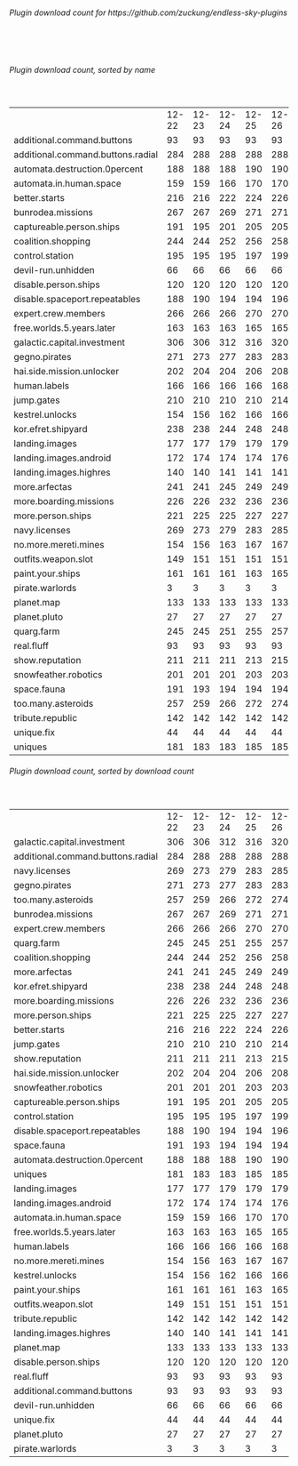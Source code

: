 <h6>Plugin download count for https://github.com/zuckung/endless-sky-plugins</h6><br>
<br>
<h6>Plugin download count, sorted by name</h6><sub><sup><br>
<table>
	<tr>
		<td></td>
		<td>12-22</td>
		<td>12-23</td>
		<td>12-24</td>
		<td>12-25</td>
		<td>12-26</td>
		<td>12-27</td>
		<td>12-28</td>
		<td>today +</td>
	</tr>
	<tr>
		<td>additional.command.buttons</td>
		<td>93</td>
		<td>93</td>
		<td>93</td>
		<td>93</td>
		<td>93</td>
		<td>93</td>
		<td>93</td>
		<td></td>
	</tr>
	<tr>
		<td>additional.command.buttons.radial</td>
		<td>284</td>
		<td>288</td>
		<td>288</td>
		<td>288</td>
		<td>288</td>
		<td>288</td>
		<td>290</td>
		<td>+ 2</td>
	</tr>
	<tr>
		<td>automata.destruction.0percent</td>
		<td>188</td>
		<td>188</td>
		<td>188</td>
		<td>190</td>
		<td>190</td>
		<td>190</td>
		<td>192</td>
		<td>+ 2</td>
	</tr>
	<tr>
		<td>automata.in.human.space</td>
		<td>159</td>
		<td>159</td>
		<td>166</td>
		<td>170</td>
		<td>170</td>
		<td>171</td>
		<td>174</td>
		<td>+ 3</td>
	</tr>
	<tr>
		<td>better.starts</td>
		<td>216</td>
		<td>216</td>
		<td>222</td>
		<td>224</td>
		<td>226</td>
		<td>227</td>
		<td>227</td>
		<td></td>
	</tr>
	<tr>
		<td>bunrodea.missions</td>
		<td>267</td>
		<td>267</td>
		<td>269</td>
		<td>271</td>
		<td>271</td>
		<td>271</td>
		<td>273</td>
		<td>+ 2</td>
	</tr>
	<tr>
		<td>captureable.person.ships</td>
		<td>191</td>
		<td>195</td>
		<td>201</td>
		<td>205</td>
		<td>205</td>
		<td>207</td>
		<td>209</td>
		<td>+ 2</td>
	</tr>
	<tr>
		<td>coalition.shopping</td>
		<td>244</td>
		<td>244</td>
		<td>252</td>
		<td>256</td>
		<td>258</td>
		<td>258</td>
		<td>260</td>
		<td>+ 2</td>
	</tr>
	<tr>
		<td>control.station</td>
		<td>195</td>
		<td>195</td>
		<td>195</td>
		<td>197</td>
		<td>199</td>
		<td>199</td>
		<td>201</td>
		<td>+ 2</td>
	</tr>
	<tr>
		<td>devil-run.unhidden</td>
		<td>66</td>
		<td>66</td>
		<td>66</td>
		<td>66</td>
		<td>66</td>
		<td>66</td>
		<td>66</td>
		<td></td>
	</tr>
	<tr>
		<td>disable.person.ships</td>
		<td>120</td>
		<td>120</td>
		<td>120</td>
		<td>120</td>
		<td>120</td>
		<td>120</td>
		<td>120</td>
		<td></td>
	</tr>
	<tr>
		<td>disable.spaceport.repeatables</td>
		<td>188</td>
		<td>190</td>
		<td>194</td>
		<td>194</td>
		<td>196</td>
		<td>198</td>
		<td>198</td>
		<td></td>
	</tr>
	<tr>
		<td>expert.crew.members</td>
		<td>266</td>
		<td>266</td>
		<td>266</td>
		<td>270</td>
		<td>270</td>
		<td>270</td>
		<td>270</td>
		<td></td>
	</tr>
	<tr>
		<td>free.worlds.5.years.later</td>
		<td>163</td>
		<td>163</td>
		<td>163</td>
		<td>165</td>
		<td>165</td>
		<td>169</td>
		<td>171</td>
		<td>+ 2</td>
	</tr>
	<tr>
		<td>galactic.capital.investment</td>
		<td>306</td>
		<td>306</td>
		<td>312</td>
		<td>316</td>
		<td>320</td>
		<td>322</td>
		<td>324</td>
		<td>+ 2</td>
	</tr>
	<tr>
		<td>gegno.pirates</td>
		<td>271</td>
		<td>273</td>
		<td>277</td>
		<td>283</td>
		<td>283</td>
		<td>283</td>
		<td>283</td>
		<td></td>
	</tr>
	<tr>
		<td>hai.side.mission.unlocker</td>
		<td>202</td>
		<td>204</td>
		<td>204</td>
		<td>206</td>
		<td>208</td>
		<td>209</td>
		<td>211</td>
		<td>+ 2</td>
	</tr>
	<tr>
		<td>human.labels</td>
		<td>166</td>
		<td>166</td>
		<td>166</td>
		<td>166</td>
		<td>168</td>
		<td>170</td>
		<td>170</td>
		<td></td>
	</tr>
	<tr>
		<td>jump.gates</td>
		<td>210</td>
		<td>210</td>
		<td>210</td>
		<td>210</td>
		<td>214</td>
		<td>216</td>
		<td>216</td>
		<td></td>
	</tr>
	<tr>
		<td>kestrel.unlocks</td>
		<td>154</td>
		<td>156</td>
		<td>162</td>
		<td>166</td>
		<td>166</td>
		<td>168</td>
		<td>168</td>
		<td></td>
	</tr>
	<tr>
		<td>kor.efret.shipyard</td>
		<td>238</td>
		<td>238</td>
		<td>244</td>
		<td>248</td>
		<td>248</td>
		<td>249</td>
		<td>249</td>
		<td></td>
	</tr>
	<tr>
		<td>landing.images</td>
		<td>177</td>
		<td>177</td>
		<td>179</td>
		<td>179</td>
		<td>179</td>
		<td>179</td>
		<td>180</td>
		<td>+ 1</td>
	</tr>
	<tr>
		<td>landing.images.android</td>
		<td>172</td>
		<td>174</td>
		<td>174</td>
		<td>174</td>
		<td>176</td>
		<td>176</td>
		<td>176</td>
		<td></td>
	</tr>
	<tr>
		<td>landing.images.highres</td>
		<td>140</td>
		<td>140</td>
		<td>141</td>
		<td>141</td>
		<td>141</td>
		<td>141</td>
		<td>142</td>
		<td>+ 1</td>
	</tr>
	<tr>
		<td>more.arfectas</td>
		<td>241</td>
		<td>241</td>
		<td>245</td>
		<td>249</td>
		<td>249</td>
		<td>249</td>
		<td>251</td>
		<td>+ 2</td>
	</tr>
	<tr>
		<td>more.boarding.missions</td>
		<td>226</td>
		<td>226</td>
		<td>232</td>
		<td>236</td>
		<td>236</td>
		<td>237</td>
		<td>237</td>
		<td></td>
	</tr>
	<tr>
		<td>more.person.ships</td>
		<td>221</td>
		<td>225</td>
		<td>225</td>
		<td>227</td>
		<td>227</td>
		<td>228</td>
		<td>228</td>
		<td></td>
	</tr>
	<tr>
		<td>navy.licenses</td>
		<td>269</td>
		<td>273</td>
		<td>279</td>
		<td>283</td>
		<td>285</td>
		<td>285</td>
		<td>285</td>
		<td></td>
	</tr>
	<tr>
		<td>no.more.mereti.mines</td>
		<td>154</td>
		<td>156</td>
		<td>163</td>
		<td>167</td>
		<td>167</td>
		<td>168</td>
		<td>169</td>
		<td>+ 1</td>
	</tr>
	<tr>
		<td>outfits.weapon.slot</td>
		<td>149</td>
		<td>151</td>
		<td>151</td>
		<td>151</td>
		<td>151</td>
		<td>151</td>
		<td>153</td>
		<td>+ 2</td>
	</tr>
	<tr>
		<td>paint.your.ships</td>
		<td>161</td>
		<td>161</td>
		<td>161</td>
		<td>163</td>
		<td>165</td>
		<td>165</td>
		<td>167</td>
		<td>+ 2</td>
	</tr>
	<tr>
		<td>pirate.warlords</td>
		<td>3</td>
		<td>3</td>
		<td>3</td>
		<td>3</td>
		<td>3</td>
		<td>3</td>
		<td>3</td>
		<td></td>
	</tr>
	<tr>
		<td>planet.map</td>
		<td>133</td>
		<td>133</td>
		<td>133</td>
		<td>133</td>
		<td>133</td>
		<td>133</td>
		<td>133</td>
		<td></td>
	</tr>
	<tr>
		<td>planet.pluto</td>
		<td>27</td>
		<td>27</td>
		<td>27</td>
		<td>27</td>
		<td>27</td>
		<td>28</td>
		<td>28</td>
		<td></td>
	</tr>
	<tr>
		<td>quarg.farm</td>
		<td>245</td>
		<td>245</td>
		<td>251</td>
		<td>255</td>
		<td>257</td>
		<td>259</td>
		<td>261</td>
		<td>+ 2</td>
	</tr>
	<tr>
		<td>real.fluff</td>
		<td>93</td>
		<td>93</td>
		<td>93</td>
		<td>93</td>
		<td>93</td>
		<td>93</td>
		<td>93</td>
		<td></td>
	</tr>
	<tr>
		<td>show.reputation</td>
		<td>211</td>
		<td>211</td>
		<td>211</td>
		<td>213</td>
		<td>215</td>
		<td>215</td>
		<td>215</td>
		<td></td>
	</tr>
	<tr>
		<td>snowfeather.robotics</td>
		<td>201</td>
		<td>201</td>
		<td>201</td>
		<td>203</td>
		<td>203</td>
		<td>208</td>
		<td>210</td>
		<td>+ 2</td>
	</tr>
	<tr>
		<td>space.fauna</td>
		<td>191</td>
		<td>193</td>
		<td>194</td>
		<td>194</td>
		<td>194</td>
		<td>194</td>
		<td>195</td>
		<td>+ 1</td>
	</tr>
	<tr>
		<td>too.many.asteroids</td>
		<td>257</td>
		<td>259</td>
		<td>266</td>
		<td>272</td>
		<td>274</td>
		<td>275</td>
		<td>278</td>
		<td>+ 3</td>
	</tr>
	<tr>
		<td>tribute.republic</td>
		<td>142</td>
		<td>142</td>
		<td>142</td>
		<td>142</td>
		<td>142</td>
		<td>142</td>
		<td>144</td>
		<td>+ 2</td>
	</tr>
	<tr>
		<td>unique.fix</td>
		<td>44</td>
		<td>44</td>
		<td>44</td>
		<td>44</td>
		<td>44</td>
		<td>44</td>
		<td>44</td>
		<td></td>
	</tr>
	<tr>
		<td>uniques</td>
		<td>181</td>
		<td>183</td>
		<td>183</td>
		<td>185</td>
		<td>185</td>
		<td>185</td>
		<td>189</td>
		<td>+ 4</td>
	</tr>
</table>
</sub></sup>
<h6>Plugin download count, sorted by download count</h6><sub><sup><br>
<table>
	<tr>
		<td></td>
		<td>12-22</td>
		<td>12-23</td>
		<td>12-24</td>
		<td>12-25</td>
		<td>12-26</td>
		<td>12-27</td>
		<td>12-28</td>
		<td>today +</td>
	</tr>
	<tr>
		<td>galactic.capital.investment</td>
		<td>306</td>
		<td>306</td>
		<td>312</td>
		<td>316</td>
		<td>320</td>
		<td>322</td>
		<td>324</td>
		<td>+ 2</td>
	</tr>
	<tr>
		<td>additional.command.buttons.radial</td>
		<td>284</td>
		<td>288</td>
		<td>288</td>
		<td>288</td>
		<td>288</td>
		<td>288</td>
		<td>290</td>
		<td>+ 2</td>
	</tr>
	<tr>
		<td>navy.licenses</td>
		<td>269</td>
		<td>273</td>
		<td>279</td>
		<td>283</td>
		<td>285</td>
		<td>285</td>
		<td>285</td>
		<td></td>
	</tr>
	<tr>
		<td>gegno.pirates</td>
		<td>271</td>
		<td>273</td>
		<td>277</td>
		<td>283</td>
		<td>283</td>
		<td>283</td>
		<td>283</td>
		<td></td>
	</tr>
	<tr>
		<td>too.many.asteroids</td>
		<td>257</td>
		<td>259</td>
		<td>266</td>
		<td>272</td>
		<td>274</td>
		<td>275</td>
		<td>278</td>
		<td>+ 3</td>
	</tr>
	<tr>
		<td>bunrodea.missions</td>
		<td>267</td>
		<td>267</td>
		<td>269</td>
		<td>271</td>
		<td>271</td>
		<td>271</td>
		<td>273</td>
		<td>+ 2</td>
	</tr>
	<tr>
		<td>expert.crew.members</td>
		<td>266</td>
		<td>266</td>
		<td>266</td>
		<td>270</td>
		<td>270</td>
		<td>270</td>
		<td>270</td>
		<td></td>
	</tr>
	<tr>
		<td>quarg.farm</td>
		<td>245</td>
		<td>245</td>
		<td>251</td>
		<td>255</td>
		<td>257</td>
		<td>259</td>
		<td>261</td>
		<td>+ 2</td>
	</tr>
	<tr>
		<td>coalition.shopping</td>
		<td>244</td>
		<td>244</td>
		<td>252</td>
		<td>256</td>
		<td>258</td>
		<td>258</td>
		<td>260</td>
		<td>+ 2</td>
	</tr>
	<tr>
		<td>more.arfectas</td>
		<td>241</td>
		<td>241</td>
		<td>245</td>
		<td>249</td>
		<td>249</td>
		<td>249</td>
		<td>251</td>
		<td>+ 2</td>
	</tr>
	<tr>
		<td>kor.efret.shipyard</td>
		<td>238</td>
		<td>238</td>
		<td>244</td>
		<td>248</td>
		<td>248</td>
		<td>249</td>
		<td>249</td>
		<td></td>
	</tr>
	<tr>
		<td>more.boarding.missions</td>
		<td>226</td>
		<td>226</td>
		<td>232</td>
		<td>236</td>
		<td>236</td>
		<td>237</td>
		<td>237</td>
		<td></td>
	</tr>
	<tr>
		<td>more.person.ships</td>
		<td>221</td>
		<td>225</td>
		<td>225</td>
		<td>227</td>
		<td>227</td>
		<td>228</td>
		<td>228</td>
		<td></td>
	</tr>
	<tr>
		<td>better.starts</td>
		<td>216</td>
		<td>216</td>
		<td>222</td>
		<td>224</td>
		<td>226</td>
		<td>227</td>
		<td>227</td>
		<td></td>
	</tr>
	<tr>
		<td>jump.gates</td>
		<td>210</td>
		<td>210</td>
		<td>210</td>
		<td>210</td>
		<td>214</td>
		<td>216</td>
		<td>216</td>
		<td></td>
	</tr>
	<tr>
		<td>show.reputation</td>
		<td>211</td>
		<td>211</td>
		<td>211</td>
		<td>213</td>
		<td>215</td>
		<td>215</td>
		<td>215</td>
		<td></td>
	</tr>
	<tr>
		<td>hai.side.mission.unlocker</td>
		<td>202</td>
		<td>204</td>
		<td>204</td>
		<td>206</td>
		<td>208</td>
		<td>209</td>
		<td>211</td>
		<td>+ 2</td>
	</tr>
	<tr>
		<td>snowfeather.robotics</td>
		<td>201</td>
		<td>201</td>
		<td>201</td>
		<td>203</td>
		<td>203</td>
		<td>208</td>
		<td>210</td>
		<td>+ 2</td>
	</tr>
	<tr>
		<td>captureable.person.ships</td>
		<td>191</td>
		<td>195</td>
		<td>201</td>
		<td>205</td>
		<td>205</td>
		<td>207</td>
		<td>209</td>
		<td>+ 2</td>
	</tr>
	<tr>
		<td>control.station</td>
		<td>195</td>
		<td>195</td>
		<td>195</td>
		<td>197</td>
		<td>199</td>
		<td>199</td>
		<td>201</td>
		<td>+ 2</td>
	</tr>
	<tr>
		<td>disable.spaceport.repeatables</td>
		<td>188</td>
		<td>190</td>
		<td>194</td>
		<td>194</td>
		<td>196</td>
		<td>198</td>
		<td>198</td>
		<td></td>
	</tr>
	<tr>
		<td>space.fauna</td>
		<td>191</td>
		<td>193</td>
		<td>194</td>
		<td>194</td>
		<td>194</td>
		<td>194</td>
		<td>195</td>
		<td>+ 1</td>
	</tr>
	<tr>
		<td>automata.destruction.0percent</td>
		<td>188</td>
		<td>188</td>
		<td>188</td>
		<td>190</td>
		<td>190</td>
		<td>190</td>
		<td>192</td>
		<td>+ 2</td>
	</tr>
	<tr>
		<td>uniques</td>
		<td>181</td>
		<td>183</td>
		<td>183</td>
		<td>185</td>
		<td>185</td>
		<td>185</td>
		<td>189</td>
		<td>+ 4</td>
	</tr>
	<tr>
		<td>landing.images</td>
		<td>177</td>
		<td>177</td>
		<td>179</td>
		<td>179</td>
		<td>179</td>
		<td>179</td>
		<td>180</td>
		<td>+ 1</td>
	</tr>
	<tr>
		<td>landing.images.android</td>
		<td>172</td>
		<td>174</td>
		<td>174</td>
		<td>174</td>
		<td>176</td>
		<td>176</td>
		<td>176</td>
		<td></td>
	</tr>
	<tr>
		<td>automata.in.human.space</td>
		<td>159</td>
		<td>159</td>
		<td>166</td>
		<td>170</td>
		<td>170</td>
		<td>171</td>
		<td>174</td>
		<td>+ 3</td>
	</tr>
	<tr>
		<td>free.worlds.5.years.later</td>
		<td>163</td>
		<td>163</td>
		<td>163</td>
		<td>165</td>
		<td>165</td>
		<td>169</td>
		<td>171</td>
		<td>+ 2</td>
	</tr>
	<tr>
		<td>human.labels</td>
		<td>166</td>
		<td>166</td>
		<td>166</td>
		<td>166</td>
		<td>168</td>
		<td>170</td>
		<td>170</td>
		<td></td>
	</tr>
	<tr>
		<td>no.more.mereti.mines</td>
		<td>154</td>
		<td>156</td>
		<td>163</td>
		<td>167</td>
		<td>167</td>
		<td>168</td>
		<td>169</td>
		<td>+ 1</td>
	</tr>
	<tr>
		<td>kestrel.unlocks</td>
		<td>154</td>
		<td>156</td>
		<td>162</td>
		<td>166</td>
		<td>166</td>
		<td>168</td>
		<td>168</td>
		<td></td>
	</tr>
	<tr>
		<td>paint.your.ships</td>
		<td>161</td>
		<td>161</td>
		<td>161</td>
		<td>163</td>
		<td>165</td>
		<td>165</td>
		<td>167</td>
		<td>+ 2</td>
	</tr>
	<tr>
		<td>outfits.weapon.slot</td>
		<td>149</td>
		<td>151</td>
		<td>151</td>
		<td>151</td>
		<td>151</td>
		<td>151</td>
		<td>153</td>
		<td>+ 2</td>
	</tr>
	<tr>
		<td>tribute.republic</td>
		<td>142</td>
		<td>142</td>
		<td>142</td>
		<td>142</td>
		<td>142</td>
		<td>142</td>
		<td>144</td>
		<td>+ 2</td>
	</tr>
	<tr>
		<td>landing.images.highres</td>
		<td>140</td>
		<td>140</td>
		<td>141</td>
		<td>141</td>
		<td>141</td>
		<td>141</td>
		<td>142</td>
		<td>+ 1</td>
	</tr>
	<tr>
		<td>planet.map</td>
		<td>133</td>
		<td>133</td>
		<td>133</td>
		<td>133</td>
		<td>133</td>
		<td>133</td>
		<td>133</td>
		<td></td>
	</tr>
	<tr>
		<td>disable.person.ships</td>
		<td>120</td>
		<td>120</td>
		<td>120</td>
		<td>120</td>
		<td>120</td>
		<td>120</td>
		<td>120</td>
		<td></td>
	</tr>
	<tr>
		<td>real.fluff</td>
		<td>93</td>
		<td>93</td>
		<td>93</td>
		<td>93</td>
		<td>93</td>
		<td>93</td>
		<td>93</td>
		<td></td>
	</tr>
	<tr>
		<td>additional.command.buttons</td>
		<td>93</td>
		<td>93</td>
		<td>93</td>
		<td>93</td>
		<td>93</td>
		<td>93</td>
		<td>93</td>
		<td></td>
	</tr>
	<tr>
		<td>devil-run.unhidden</td>
		<td>66</td>
		<td>66</td>
		<td>66</td>
		<td>66</td>
		<td>66</td>
		<td>66</td>
		<td>66</td>
		<td></td>
	</tr>
	<tr>
		<td>unique.fix</td>
		<td>44</td>
		<td>44</td>
		<td>44</td>
		<td>44</td>
		<td>44</td>
		<td>44</td>
		<td>44</td>
		<td></td>
	</tr>
	<tr>
		<td>planet.pluto</td>
		<td>27</td>
		<td>27</td>
		<td>27</td>
		<td>27</td>
		<td>27</td>
		<td>28</td>
		<td>28</td>
		<td></td>
	</tr>
	<tr>
		<td>pirate.warlords</td>
		<td>3</td>
		<td>3</td>
		<td>3</td>
		<td>3</td>
		<td>3</td>
		<td>3</td>
		<td>3</td>
		<td></td>
	</tr>
</table>
</sub></sup>
